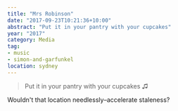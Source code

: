 ```yaml
---
title: "Mrs Robinson"
date: "2017-09-23T10:21:36+10:00"
abstract: "Put it in your pantry with your cupcakes"
year: "2017"
category: Media
tag:
- music
- simon-and-garfunkel
location: sydney
---
```

> Put it in your pantry with your cupcakes ♫

Wouldn't that location needlessly–accelerate staleness?

